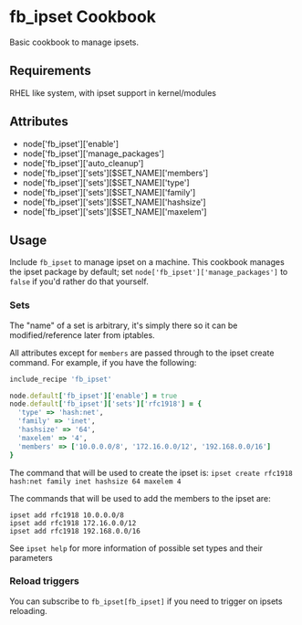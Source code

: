 fb_ipset Cookbook
====================
Basic cookbook to manage ipsets.

Requirements
------------
RHEL like system, with ipset support in kernel/modules

Attributes
----------
* node['fb_ipset']['enable']
* node['fb_ipset']['manage_packages']
* node['fb_ipset']['auto_cleanup']
* node['fb_ipset']['sets'][$SET_NAME]['members']
* node['fb_ipset']['sets'][$SET_NAME]['type']
* node['fb_ipset']['sets'][$SET_NAME]['family']
* node['fb_ipset']['sets'][$SET_NAME]['hashsize']
* node['fb_ipset']['sets'][$SET_NAME]['maxelem']

Usage
-----
Include `fb_ipset` to manage ipset on a machine. This cookbook manages the ipset
package by default; set `node['fb_ipset']['manage_packages']` to `false` if
you'd rather do that yourself.

### Sets
The "name" of a set is arbitrary, it's simply there so it can be
modified/reference later from iptables.

All attributes except for `members` are passed through to the ipset create
command. For example, if you have the following:

```ruby
include_recipe 'fb_ipset'

node.default['fb_ipset']['enable'] = true
node.default['fb_ipset']['sets']['rfc1918'] = {
  'type' => 'hash:net',
  'family' => 'inet',
  'hashsize' => '64',
  'maxelem' => '4',
  'members' => ['10.0.0.0/8', '172.16.0.0/12', '192.168.0.0/16']
}
```

The command that will be used to create the ipset is:
`ipset create rfc1918 hash:net family inet hashsize 64 maxelem 4`

The commands that will be used to add the members to the ipset are:

```
ipset add rfc1918 10.0.0.0/8
ipset add rfc1918 172.16.0.0/12
ipset add rfc1918 192.168.0.0/16
```

See `ipset help` for more information of possible set types and their parameters

### Reload triggers
You can subscribe to `fb_ipset[fb_ipset]` if you need to trigger on ipsets
reloading.
